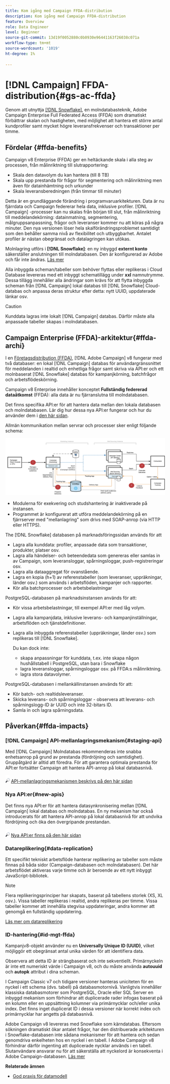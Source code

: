 ```yaml
---
title: Kom igång med Campaign FFDA-distribution
description: Kom igång med Campaign FFDA-distribution
feature: Overview
role: Data Engineer
level: Beginner
source-git-commit: 13d19f0052880c0b0930e96441163f26038c071a
workflow-type: tm+mt
source-wordcount: '1019'
ht-degree: 1%

---
```


# [!DNL Campaign] FFDA-distribution{#gs-ac-ffda}

Genom att utnyttja [[!DNL Snowflake]](https://www.snowflake.com/), en molndatabasteknik, Adobe Campaign Enterprise Full Federated Access (FFDA) som dramatiskt förbättrar skalan och hastigheten, med möjlighet att hantera ett större antal kundprofiler samt mycket högre leveransfrekvenser och transaktioner per timme.

## Fördelar {#ffda-benefits}

Campaign v8 Enterprise (FFDA) ger en heltäckande skala i alla steg av processen, från målinriktning till slutrapportering:

* Skala den datavolym du kan hantera (till 8 TB)
* Skala upp prestanda för frågor för segmentering och målinriktning men även för datainhämtning och urkunder
* Skala leveransberedningen (från timmar till minuter)

Detta är en grundläggande förändring i programvaruarkitekturen. Data är nu fjärrdata och Campaign federerar hela data, inklusive profiler. [!DNL Campaign] -processer kan nu skalas från början till slut, från målinriktning till meddelandekörning: datainmatning, segmentering, målgruppsanpassning, frågor och leveranser kommer nu att köras på några minuter. Den nya versionen löser hela skalförändringsproblemet samtidigt som den behåller samma nivå av flexibilitet och utbyggbarhet. Antalet profiler är nästan obegränsat och datalagringen kan utökas.

Molnlagring utförs i **[!DNL Snowflake]**: en ny inbyggd **externt konto** säkerställer anslutningen till molndatabasen. Den är konfigurerad av Adobe och får inte ändras. [Läs mer](../config/external-accounts.md)

Alla inbyggda scheman/tabeller som behöver flyttas eller replikeras i Cloud Database levereras med ett inbyggt schematillägg under **xxl** namnutrymme. Dessa tillägg innehåller alla ändringar som krävs för att flytta inbyggda scheman från [!DNL Campaign] lokal databas till [!DNL Snowflake] Cloud-databas och anpassa deras struktur efter detta: nytt UUID, uppdaterade länkar osv.

>[!CAUTION]
>
> Kunddata lagras inte lokalt [!DNL Campaign] databas. Därför måste alla anpassade tabeller skapas i molndatabasen.

## Campaign Enterprise (FFDA)-arkitektur{#ffda-archi}

I en [Företagsdistribution (FFDA)](../architecture/enterprise-deployment.md), [!DNL Adobe Campaign] v8 fungerar med två databaser: en lokal [!DNL Campaign] databas för användargränssnittet för meddelanden i realtid och enhetliga frågor samt skriva via API:er och ett molnbaserat [!DNL Snowflake] databas för kampanjkörning, batchfrågor och arbetsflödeskörning.

Campaign v8 Enterprise innehåller konceptet **Fullständig federerad dataåtkomst** (FFDA): alla data är nu fjärranslutna till molndatabasen.

Det finns specifika API:er för att hantera data mellan den lokala databasen och molndatabasen. Lär dig hur dessa nya API:er fungerar och hur du använder dem i [den här sidan](new-apis.md).

Allmän kommunikation mellan servrar och processer sker enligt följande schema:

![](assets/architecture.png)

* Modulerna för exekvering och studshantering är inaktiverade på instansen.
* Programmet är konfigurerat att utföra meddelandekörning på en fjärrserver med &quot;mellanlagring&quot; som drivs med SOAP-anrop (via HTTP eller HTTPS).

The [!DNL Snowflake] databasen på marknadsföringssidan används för att

* Lagra alla kunddata: profiler, anpassade data som transaktioner, produkter, platser osv.
* Lagra alla händelser- och beteendedata som genereras eller samlas in av Campaign, som leveransloggar, spårningsloggar, push-registreringar osv.
* Lagra alla dataaggregat för ovanstående.
* Lagra en kopia (h+1) av referenstabeller (som leveranser, uppräkningar, länder osv.) som används i arbetsflöden, kampanjer och rapporter.
* Kör alla batchprocesser och arbetsbelastningar


PostgreSQL-databasen på marknadsinstansen används för att:

* Kör vissa arbetsbelastningar, till exempel API:er med låg volym.
* Lagra alla kampanjdata, inklusive leverans- och kampanjinställningar, arbetsflöden och tjänstdefinitioner.
* Lagra alla inbyggda referenstabeller (uppräkningar, länder osv.) som replikeras till [!DNL Snowflake].

   Du kan dock inte:
   * skapa anpassningar för kunddata, t.ex. inte skapa någon hushållstabell i PostgreSQL, utan bara i Snowflake
   * lagra leveransloggar, spårningsloggar osv. på FFDA:s målinriktning.
   * lagra stora datavolymer.


PostgreSQL-databasen i mellankällinstansen används för att:

* Kör batch- och realtidsleveranser.
* Skicka leverans- och spårningsloggar - observera att leverans- och spårningslogg-ID är UUID och inte 32-bitars ID.
* Samla in och lagra spårningsdata.


## Påverkan{#ffda-impacts}

### [!DNL Campaign] API-mellanlagringsmekanism{#staging-api}

Med [!DNL Campaign] Molndatabas rekommenderas inte snabba enhetsanrop på grund av prestanda (fördröjning och samtidighet). Gruppåtgärd är alltid att föredra. För att garantera optimala prestanda för API:er fortsätter Campaign att hantera API-anrop på lokal databasnivå.

![](../assets/do-not-localize/glass.png) [API-mellanlagringsmekanismen beskrivs på den här sidan](staging.md)

### Nya API:er{#new-apis}

Det finns nya API:er för att hantera datasynkronisering mellan [!DNL Campaign] lokal databas och molndatabas. En ny mekanism har också introducerats för att hantera API-anrop på lokal databasnivå för att undvika fördröjning och öka den övergripande prestandan.

![](../assets/do-not-localize/glass.png) [Nya API:er finns på den här sidan](new-apis.md)


### Datareplikering{#data-replication}

Ett specifikt tekniskt arbetsflöde hanterar replikering av tabeller som måste finnas på båda sidor (Campaign-databasen och molndatabasen). Det här arbetsflödet aktiveras varje timme och är beroende av ett nytt inbyggt JavaScript-bibliotek.

>[!NOTE]
>
> Flera replikeringsprinciper har skapats, baserat på tabellens storlek (XS, XL osv.).
> Vissa tabeller replikeras i realtid, andra replikeras per timme. Vissa tabeller kommer att innehålla stegvisa uppdateringar, andra kommer att genomgå en fullständig uppdatering.

[Läs mer om datareplikering](replication.md)

### ID-hantering{#id-mgt-ffda}

Kampanjv8-objekt använder nu en **Universally Unique ID (UUID)**, vilket möjliggör ett obegränsat antal unika värden för att identifiera data.

Observera att detta ID är strängbaserat och inte sekventiellt. Primärnyckeln är inte ett numeriskt värde i Campaign v8, och du måste använda **autouuid** och **autopk** attribut i dina scheman.

I Campaign Classic v7 och tidigare versioner hanteras uniciteten för en nyckel i ett schema (dvs. tabell) på databasmotornivå. Vanligtvis innehåller klassiska databasmotorer som PostgreSQL, Oracle eller SQL Server en inbyggd mekanism som förhindrar att duplicerade rader infogas baserat på en kolumn eller en uppsättning kolumner via primärnycklar och/eller unika index. Det finns inget duplicerat ID i dessa versioner när korrekt index och primärnycklar har angetts på databasnivå.

Adobe Campaign v8 levereras med Snowflake som kärndatabas. Eftersom sökningen dramatiskt ökar antalet frågor, har den distribuerade arkitekturen i Snowflake-databasen inte sådana mekanismer för att hantera och sedan genomdriva enkelheten hos en nyckel i en tabell. I Adobe Campaign v8 förhindrar därför ingenting att duplicerade nycklar används i en tabell. Slutanvändare ansvarar nu för att säkerställa att nyckelord är konsekventa i Adobe Campaign-databasen. [Läs mer](keys.md)

**Relaterade ämnen**

* [God praxis för datamodell](../dev/datamodel-best-practices.md)
